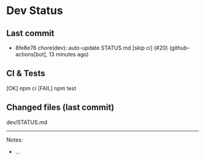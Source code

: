 # Dev Status

## Last commit
- 8fe8e76 chore(dev): auto-update STATUS.md [skip ci] (#20) (github-actions[bot], 13 minutes ago)
## CI & Tests
[OK] npm ci
[FAIL] npm test

## Changed files (last commit)
dev/STATUS.md

---
Notes:
- ...
